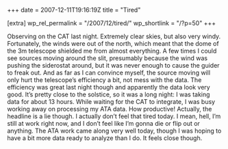 +++
date = 2007-12-11T19:16:19Z
title = "Tired"

[extra]
wp_rel_permalink = "/2007/12/tired/"
wp_shortlink = "/?p=50"
+++

Observing on the CAT last night. Extremely clear skies, but also very windy.
Fortunately, the winds were out of the north, which meant that the dome of the
3m telescope shielded me from almost everything. A few times I could see
sources moving around the slit, presumably because the wind was pushing the
siderostat around, but it was never enough to cause the guider to freak out.
And as far as I can convince myself, the source moving will only hurt the
telescope’s efficiency a bit, not mess with the data. The efficiency was great
last night though and apparently the data look very good.  It’s pretty close
to the solstice, so it was a long night: I was taking data for about 13 hours.
While waiting for the CAT to integrate, I was busy working away on processing
my ATA data. How productive!  Actually, the headline is a lie though. I
actually don’t feel that tired today. I mean, hell, I’m still at work right
now, and I don’t feel like I’m gonna die or flip out or anything. The ATA work
came along very well today, though I was hoping to have a bit more data ready
to analyze than I do. It feels close though.

